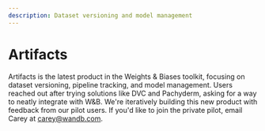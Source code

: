 ```yaml
---
description: Dataset versioning and model management
---
```


# Artifacts

Artifacts is the latest product in the Weights & Biases toolkit, focusing on dataset versioning, pipeline tracking, and model management. Users reached out after trying solutions like DVC and Pachyderm, asking for a way to neatly integrate with W&B. We're iteratively building this new product with feedback from our pilot users. If you'd like to join the private pilot, email Carey at carey@wandb.com.

